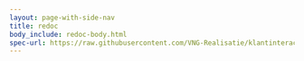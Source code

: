 ```yaml
---
layout: page-with-side-nav
title: redoc
body_include: redoc-body.html
spec-url: https://raw.githubusercontent.com/VNG-Realisatie/klantinteracties/main/docs/api_familie_x/variant5-lees/openapi.yaml
---
```

<redoc spec-url='{{page.spec-url}}'></redoc>
